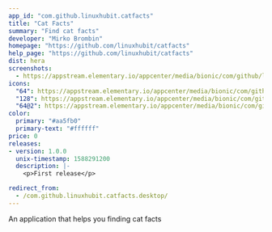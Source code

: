 ```yaml
---
app_id: "com.github.linuxhubit.catfacts"
title: "Cat Facts"
summary: "Find cat facts"
developer: "Mirko Brombin"
homepage: "https://github.com/linuxhubit/catfacts"
help_page: "https://github.com/linuxhubit/catfacts"
dist: hera
screenshots:
  - https://appstream.elementary.io/appcenter/media/bionic/com/github/linuxhubit.catfacts/BF50DDB9B8B5CBBB3063B50F519A94C7/screenshots/image-1_orig.png
icons:
  "64": https://appstream.elementary.io/appcenter/media/bionic/com/github/linuxhubit.catfacts/BF50DDB9B8B5CBBB3063B50F519A94C7/icons/64x64/com.github.linuxhubit.catfacts_com.github.linuxhubit.catfacts.png
  "128": https://appstream.elementary.io/appcenter/media/bionic/com/github/linuxhubit.catfacts/BF50DDB9B8B5CBBB3063B50F519A94C7/icons/128x128/com.github.linuxhubit.catfacts_com.github.linuxhubit.catfacts.png
  "64@2": https://appstream.elementary.io/appcenter/media/bionic/com/github/linuxhubit.catfacts/BF50DDB9B8B5CBBB3063B50F519A94C7/icons/64x64@2/com.github.linuxhubit.catfacts_com.github.linuxhubit.catfacts.png
color:
  primary: "#aa5fb0"
  primary-text: "#ffffff"
price: 0
releases:
- version: 1.0.0
  unix-timestamp: 1588291200
  description: |-
    <p>First release</p>

redirect_from:
  - /com.github.linuxhubit.catfacts.desktop/
---
```

<p>An application that helps you finding cat facts</p>
